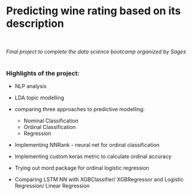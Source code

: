 # Predicting wine rating based on its description
<br />

*Final project to complete the data science bootcamp organized by Sages*
<br />
<br />

### Highlights of the project:
* NLP analysis
* LDA topic modelling
* comparing three approaches to predictive modelling: 
    * Nominal Classification
    * Ordinal Classification
    * Regression
                                                     
* Implementing NNRank - neural net for ordinal classification
* Implementing custom keras metric to calculate ordinal accuracy
* Trying out mord package for ordinal logistic regression                                                    
* Comparing LSTM NN with XGBClassifier/ XGBRegressor and Logistic Regression/ Linear Regression
